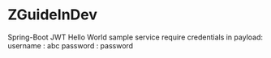 # ZGuideInDev

Spring-Boot JWT Hello World sample service require credentials in payload:
username : abc
password : password
